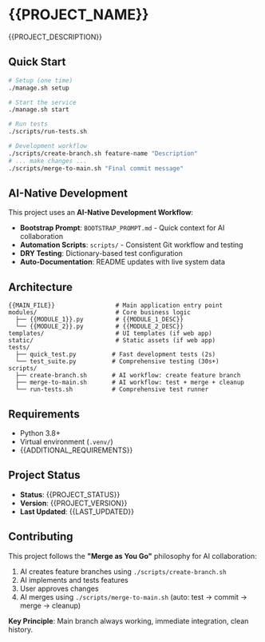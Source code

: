 # {{PROJECT_NAME}}

{{PROJECT_DESCRIPTION}}

## Quick Start

```bash
# Setup (one time)
./manage.sh setup

# Start the service
./manage.sh start

# Run tests
./scripts/run-tests.sh

# Development workflow
./scripts/create-branch.sh feature-name "Description"
# ... make changes ...
./scripts/merge-to-main.sh "Final commit message"
```

## AI-Native Development

This project uses an **AI-Native Development Workflow**:

- **Bootstrap Prompt**: `BOOTSTRAP_PROMPT.md` - Quick context for AI collaboration
- **Automation Scripts**: `scripts/` - Consistent Git workflow and testing
- **DRY Testing**: Dictionary-based test configuration
- **Auto-Documentation**: README updates with live system data

## Architecture

```
{{MAIN_FILE}}                 # Main application entry point
modules/                      # Core business logic
  ├── {{MODULE_1}}.py         # {{MODULE_1_DESC}}
  └── {{MODULE_2}}.py         # {{MODULE_2_DESC}}
templates/                    # UI templates (if web app)
static/                       # Static assets (if web app)
tests/
  ├── quick_test.py          # Fast development tests (2s)
  └── test_suite.py          # Comprehensive testing (30s+)
scripts/
  ├── create-branch.sh       # AI workflow: create feature branch
  ├── merge-to-main.sh       # AI workflow: test + merge + cleanup
  └── run-tests.sh           # Comprehensive test runner
```

## Requirements

- Python 3.8+
- Virtual environment (`.venv/`)
- {{ADDITIONAL_REQUIREMENTS}}

## Project Status

- **Status**: {{PROJECT_STATUS}}
- **Version**: {{PROJECT_VERSION}}
- **Last Updated**: {{LAST_UPDATED}}

## Contributing

This project follows the **"Merge as You Go"** philosophy for AI collaboration:

1. AI creates feature branches using `./scripts/create-branch.sh`
2. AI implements and tests features
3. User approves changes  
4. AI merges using `./scripts/merge-to-main.sh` (auto: test → commit → merge → cleanup)

**Key Principle**: Main branch always working, immediate integration, clean history.

